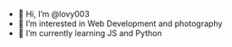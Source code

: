 - 👋 Hi, I’m @lovy003
- 👀 I’m interested in Web Development and photography
- 🌱 I’m currently learning JS and Python


<!---
lovy003/lovy003 is a ✨ special ✨ repository because its `README.md` (this file) appears on your GitHub profile.
You can click the Preview link to take a look at your changes.
--->
